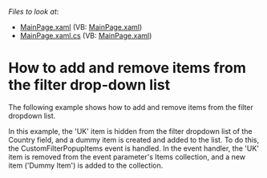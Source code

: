 <!-- default file list -->
*Files to look at*:

* [MainPage.xaml](./CS/DXPivotGrid_CustomFilterItems/MainPage.xaml) (VB: [MainPage.xaml](./VB/DXPivotGrid_CustomFilterItems/MainPage.xaml))
* [MainPage.xaml.cs](./CS/DXPivotGrid_CustomFilterItems/MainPage.xaml.cs) (VB: [MainPage.xaml](./VB/DXPivotGrid_CustomFilterItems/MainPage.xaml))
<!-- default file list end -->
# How to add and remove items from the filter drop-down list


<p>The following example shows how to add and remove items from the filter dropdown list.</p><p>In this example, the 'UK' item is hidden from the filter dropdown list of the Country field, and a dummy item is created and added to the list. To do this, the CustomFilterPopupItems event is handled. In the event handler, the 'UK' item is removed from the event parameter's Items collection, and a new item ('Dummy Item') is added to the collection.</p><br />


<br/>



